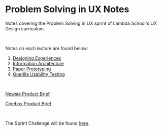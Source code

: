 # Problem Solving in UX Notes

Notes covering the Problem Solving in UX sprint of Lambda School's UX Design curriculum.

<br>

Notes on each lecture are found below:

1. [Designing Experiences](./lecture_notes/lecture1.md)  
2. [Information Architecture](./lecture_notes/lecture2.md)  
3. [Paper Prototyping](./lecture_notes/lecture3.md)  
4. [Guerilla Usability Testing](./lecture_notes/lecture4.md)

<br>

[Newsie Product Brief](https://docs.google.com/document/d/1JfsU2IMRuwBirKR_CQ-SFJCTp0SJiyNbK-mEdA4Sc8I/edit)

[Cinebox Product Brief](https://docs.google.com/document/d/1WuOjbm_zqjWnt_pRGOlK1pAInt60H5I6Vb6SOMjAOnI/edit)

<br>

The Sprint Challenge will be found [here](https://docs.google.com/document/d/10E-0PkSo2A8iHF3FjqU7c9RFt9hpJRqZpRDsjVmgCLk/edit?usp=sharing).